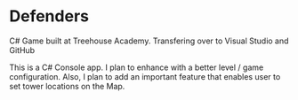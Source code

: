 # Defenders
C# Game built at Treehouse Academy. Transfering over to Visual Studio and GitHub

This is a C# Console app.  I plan to enhance with a better level / game configuration. 
Also, I plan to add an important feature that enables user to set tower locations on the Map.  

